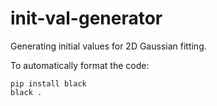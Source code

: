# init-val-generator

Generating initial values for 2D Gaussian fitting.

To automatically format the code:
```
pip install black
black .
```